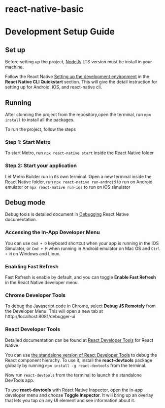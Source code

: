 # react-native-basic

# Development Setup Guide

## Set up

Before setting up the project, [NodeJs](https://nodejs.org/en/) LTS version must be install in your machine.

Follow the React Native [Setting up the development environment](https://reactnative.dev/docs/environment-setup) in the **React Native CLI Quickstart** section. This will give the detail instruction for setting up for Android, iOS, and react-native cli.

## Running

After clonning the project from the repository,open the terminal, run `npm install` to install all the packages.

To run the project, follow the steps

### Step 1: Start Metro

To start Metro, run `npx react-native start` inside the React Native folder

### Step 2: Start your application

Let Metro Builder run in its own terminal. Open a new terminal inside the React Native folder, run `npx react-native run-android` to run on Android emulator or `npx react-native run-ios` to run on iOS simulator

## Debug mode

Debug tools is detailed document in [Debugging](https://reactnative.dev/docs/debugging) React Native documentation.

### Accessing the In-App Developer Menu

You can use `Cmd + D` keyboard shortcut when your app is running in the iOS Simulator, or `Cmd + M` when running in Android emulator on Mac OS and `Ctrl + M` on Windows and Linux.

### Enabling Fast Refresh

Fast Refresh is enable by default, and you can toggle **Enable Fast Refresh** in the React Native developer menu.

### Chrome Developer Tools

To debug the Javascript code in Chrome, select **Debug JS Remotely** from the Developer Menu. This will open a new tab at htttp://localhost:8081/debugger-ui

### React Developer Tools

Detailed documentation can be found at [React Developer Tools](https://reactnative.dev/docs/debugging#react-developer-tools) for React Native

You can use [the standalone version of React Developer Tools](https://github.com/facebook/react/tree/master/packages/react-devtools) to debug the React component hierachy. To use it, install the **react-devtools** package globally by running `npm install -g react-devtools` from the terminal.

Now run `react-devtools` from the terminal to launch the standalone DevTools app.

To use **react-devtools** with React Native Inspector,  open the in-app developer menu and choose **Toggle Inspector**. It will bring up an overlay that lets you tap on any UI element and see information about it.